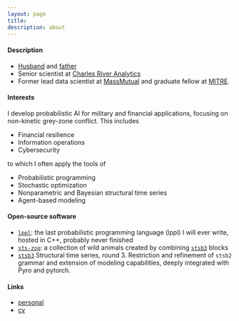 ```yaml
---
layout: page
title:      
description: about 
---
```


#### Description

+ [Husband](./photos/wife.jpg) and [father](./photos/kids-weird.jpg)
+ Senior scientist at [Charles River Analytics](https://cra.com/)
+ Former lead data scientist at [MassMutual](https://datascience.massmutual.com/) and graduate fellow at [MITRE](https://compfi.org/).

#### Interests

I develop probabilistic AI for military and financial applications, focusing on non-kinetic grey-zone conflict. This includes

+ Financial resilience
+ Information operations
+ Cybersecurity

to which I often apply the tools of

+ Probabilistic programming
+ Stochastic optimization
+ Nonparametric and Bayesian structural time series
+ Agent-based modeling

#### Open-source software
+ [`lppl`](https://davidrushingdewhurst.com/lppl/): the last probabilistic programming language (lppl) I will ever write, hosted in C++, probably never finished
+ [`sts-zoo`](https://davidrushingdewhurst.com/sts-zoo/): a collection of wild animals created by combining [`stsb3`](https://davidrushingdewhurst.com/stsb3/) blocks
+ [`stsb3`](https://davidrushingdewhurst.com/stsb3/) Structural time series, round 3. Restriction and refinement
of `stsb2` grammar and extension of modeling capabilities, deeply integrated with Pyro and pytorch.

#### Links

+ [personal](./personal/)
+ [cv](./documents/drd-cv.pdf)
